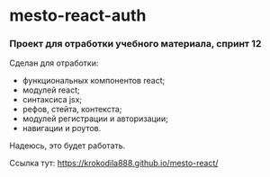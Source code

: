 # mesto-react-auth

### **Проект для отработки учебного материала, спринт 12**

Сделан для отработки:
* функциональных компонентов react;
* модулей react;
* синтаксиса jsx;
* рефов, стейта, контекста;
* модулей регистрации и авторизации;
* навигации и роутов.

Надеюсь, это будет работать.

Ссылка тут: https://krokodila888.github.io/mesto-react/